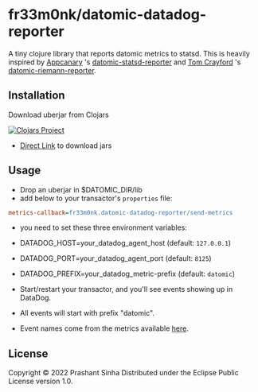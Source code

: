 # fr33m0nk/datomic-datadog-reporter

A tiny clojure library that reports datomic metrics to statsd. This is heavily inspired by [Appcanary](https://github.com/appcanary) 's [datomic-statsd-reporter](https://github.com/appcanary/datomic-statsd-reporter) and [Tom Crayford](https://github.com/tcrayford) 's [datomic-riemann-reporter](https://github.com/yeller/datomic-riemann-reporter/).

## Installation

Download uberjar from Clojars

[![Clojars Project](https://img.shields.io/clojars/v/net.clojars.fr33m0nk/datomic-datadog-reporter.svg)](https://clojars.org/net.clojars.fr33m0nk/datomic-datadog-reporter)

- [Direct Link](https://repo.clojars.org/net/clojars/fr33m0nk/datomic-datadog-reporter) to download jars

## Usage

- Drop an uberjar in $DATOMIC_DIR/lib
- add below to your transactor's `properties` file:

```ini
metrics-callback=fr33m0nk.datomic-datadog-reporter/send-metrics
```

- you need to set these three environment variables:

- DATADOG_HOST=your_datadog_agent_host (default: `127.0.0.1`)
- DATADOG_PORT=your_datadog_agent_port (default: `8125`)
- DATADOG_PREFIX=your_datadog_metric-prefix (default: `datomic`)

- Start/restart your transactor, and you'll see events showing up in DataDog.
- All events will start with prefix "datomic".
- Event names come from the metrics available [here](http://docs.datomic.com/monitoring.html).

## License

Copyright © 2022 Prashant Sinha
Distributed under the Eclipse Public License version 1.0.
